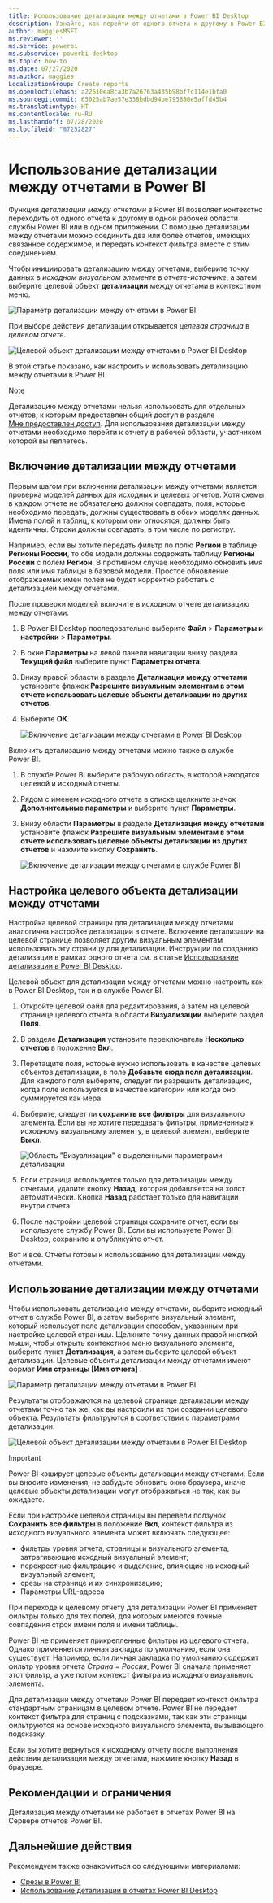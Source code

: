 ```yaml
---
title: Использование детализации между отчетами в Power BI Desktop
description: Узнайте, как перейти от одного отчета к другому в Power BI Desktop.
author: maggiesMSFT
ms.reviewer: ''
ms.service: powerbi
ms.subservice: powerbi-desktop
ms.topic: how-to
ms.date: 07/27/2020
ms.author: maggies
LocalizationGroup: Create reports
ms.openlocfilehash: a22610ea8ca3b7a26763a435b98bf7c114e1bfa0
ms.sourcegitcommit: 65025ab7ae57e338bdbd94be795886e5affd45b4
ms.translationtype: HT
ms.contentlocale: ru-RU
ms.lasthandoff: 07/28/2020
ms.locfileid: "87252827"
---
```

# <a name="use-cross-report-drill-through-in-power-bi"></a>Использование детализации между отчетами в Power BI

Функция *детализации между отчетами* в Power BI позволяет контекстно переходить от одного отчета к другому в одной рабочей области службы Power BI или в одном приложении. С помощью детализации между отчетами можно соединить два или более отчетов, имеющих связанное содержимое, и передать контекст фильтра вместе с этим соединением. 

Чтобы инициировать детализацию между отчетами, выберите точку данных в *исходном визуальном элементе* в *отчете-источнике*, а затем выберите целевой объект **детализации** между отчетами в контекстном меню. 

![Параметр детализации между отчетами в Power BI](media/desktop-cross-report-drill-through/cross-report-drill-through-01.png)

При выборе действия детализации открывается *целевая страница* в *целевом отчете*. 

![Целевой объект детализации между отчетами в Power BI Desktop](media/desktop-cross-report-drill-through/cross-report-drill-through-01a.png)

В этой статье показано, как настроить и использовать детализацию между отчетами в Power BI.

> [!NOTE]
> Детализацию между отчетами нельзя использовать для отдельных отчетов, к которым предоставлен общий доступ в разделе [Мне предоставлен доступ](../collaborate-share/service-share-dashboards.md#share-a-dashboard-or-report). Для использования детализации между отчетами необходимо перейти к отчету в рабочей области, участником которой вы являетесь.

## <a name="enable-cross-report-drill-through"></a>Включение детализации между отчетами

Первым шагом при включении детализации между отчетами является проверка моделей данных для исходных и целевых отчетов. Хотя схемы в каждом отчете не обязательно должны совпадать, поля, которые необходимо передать, должны существовать в обеих моделях данных. Имена полей и таблиц, к которым они относятся, должны быть идентичны. Строки должны совпадать, в том числе по регистру.

Например, если вы хотите передать фильтр по полю **Регион** в таблице **Регионы России**, то обе модели должны содержать таблицу **Регионы России** с полем **Регион**. В противном случае необходимо обновить имя поля или имя таблицы в базовой модели. Простое обновление отображаемых имен полей не будет корректно работать с детализацией между отчетами.

После проверки моделей включите в исходном отчете детализацию между отчетами. 

1. В Power BI Desktop последовательно выберите **Файл** > **Параметры и настройки** > **Параметры**. 
1. В окне **Параметры** на левой панели навигации внизу раздела **Текущий файл** выберите пункт **Параметры отчета**. 
1. Внизу правой области в разделе **Детализация между отчетами** установите флажок **Разрешите визуальным элементам в этом отчете использовать целевые объекты детализации из других отчетов**. 
1. Выберите **ОК**. 
   
   ![Включение детализации между отчетами в Power BI Desktop](media/desktop-cross-report-drill-through/cross-report-drill-through-02.png)

Включить детализацию между отчетами можно также в службе Power BI.
1. В службе Power BI выберите рабочую область, в которой находятся целевой и исходный отчеты.
1. Рядом с именем исходного отчета в списке щелкните значок **Дополнительные параметры** и выберите пункт **Параметры**. 
1. Внизу области **Параметры** в разделе **Детализация между отчетами** установите флажок **Разрешите визуальным элементам в этом отчете использовать целевые объекты детализации из других отчетов** и нажмите кнопку **Сохранить**.
   
   ![Включение детализации между отчетами в службе Power BI](media/desktop-cross-report-drill-through/cross-report-drill-through-02a.png)

## <a name="set-up-a-cross-report-drill-through-target"></a>Настройка целевого объекта детализации между отчетами

Настройка целевой страницы для детализации между отчетами аналогична настройке детализации в отчете. Включение детализации на целевой странице позволяет другим визуальным элементам использовать эту страницу для детализации. Инструкции по созданию детализации в рамках одного отчета см. в статье [Использование детализации в Power BI Desktop](desktop-drillthrough.md).

Целевой объект для детализации между отчетами можно настроить как в Power BI Desktop, так и в службе Power BI. 
1. Откройте целевой файл для редактирования, а затем на целевой странице целевого отчета в области **Визуализации** выберите раздел **Поля**. 
1. В разделе **Детализация** установите переключатель **Несколько отчетов** в положение **Вкл**. 
1. Перетащите поля, которые нужно использовать в качестве целевых объектов детализации, в поле **Добавьте сюда поля детализации**. Для каждого поля выберите, следует ли разрешить детализацию, когда поле используется в качестве категории или когда оно суммируется как мера. 
1. Выберите, следует ли **сохранить все фильтры** для визуального элемента. Если вы не хотите передавать фильтры, примененные к исходному визуальному элементу, в целевой элемент, выберите **Выкл**.
   
   ![Область "Визуализации" с выделенными параметрами детализации](media/desktop-cross-report-drill-through/cross-report-drill-through-03.png)
   
1. Если страница используется только для детализации между отчетами, удалите кнопку **Назад**, которая добавляется на холст автоматически. Кнопка **Назад** работает только для навигации внутри отчета. 
1. После настройки целевой страницы сохраните отчет, если вы используете службу Power BI. Если вы используете Power BI Desktop, сохраните и опубликуйте отчет.

Вот и все. Отчеты готовы к использованию для детализации между отчетами. 

## <a name="use-cross-report-drill-through"></a>Использование детализации между отчетами

Чтобы использовать детализацию между отчетами, выберите исходный отчет в службе Power BI, а затем выберите визуальный элемент, который использует поле детализации способом, указанным при настройке целевой страницы. Щелкните точку данных правой кнопкой мыши, чтобы открыть контекстное меню визуального элемента, выберите пункт **Детализация**, а затем выберите целевой объект детализации. Целевые объекты детализации между отчетами имеют формат **Имя страницы [Имя отчета]** .

![Параметр детализации между отчетами в Power BI](media/desktop-cross-report-drill-through/cross-report-drill-through-01.png)

Результаты отображаются на целевой странице детализации между отчетами точно так же, как вы настроили их при создании целевого объекта. Результаты фильтруются в соответствии с параметрами детализации.

![Целевой объект детализации между отчетами в Power BI Desktop](media/desktop-cross-report-drill-through/cross-report-drill-through-01a.png)

> [!IMPORTANT]
> Power BI кэширует целевые объекты детализации между отчетами. Если вы вносите изменения, не забудьте обновить окно браузера, иначе целевые объекты детализации могут отображаться не так, как вы ожидаете. 

Если при настройке целевой страницы вы перевели ползунок **Сохранить все фильтры** в положение **Вкл**, контекст фильтра из исходного визуального элемента может включать следующее: 

- фильтры уровня отчета, страницы и визуального элемента, затрагивающие исходный визуальный элемент; 
- перекрестные фильтрацию и выделение, влияющие на исходный визуальный элемент; 
- срезы на странице и их синхронизацию;
- Параметры URL-адреса

При переходе к целевому отчету для детализации Power BI применяет фильтры только для тех полей, для которых имеются точные совпадения строк имени поля и имени таблицы. 

Power BI не применяет прикрепленные фильтры из целевого отчета. Однако применяется личная закладка по умолчанию, если она существует. Например, если личная закладка по умолчанию содержит фильтр уровня отчета *Страна = Россия*, Power BI сначала применяет этот фильтр, а уже потом контекст фильтра из исходного визуального элемента. 

Для детализации между отчетами Power BI передает контекст фильтра стандартным страницам в целевом отчете. Power BI не передает контекст фильтра для страниц с подсказками, так как эти страницы фильтруются на основе исходного визуального элемента, вызывающего подсказку.

Если вы хотите вернуться к исходному отчету после выполнения действия детализации между отчетами, нажмите кнопку **Назад** в браузере. 

## <a name="considerations-and-limitations"></a>Рекомендации и ограничения

Детализация между отчетами не работает в отчетах Power BI на Сервере отчетов Power BI.

## <a name="next-steps"></a>Дальнейшие действия

Рекомендуем также ознакомиться со следующими материалами:

- [Срезы в Power BI](../visuals/power-bi-visualization-slicers.md)
- [Использование детализации в отчетах Power BI Desktop](desktop-drillthrough.md)
